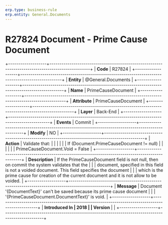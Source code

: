 ```yaml
---
erp.type: business-rule
erp.entity: General.Documents
---
```


# R27824 Document - Prime Cause Document
+-------------------+--------------------------------------------------------------------------------------------------+
| **Code**          | R27824                                                                                           |
+-------------------+--------------------------------------------------------------------------------------------------+
| **Entity**        | @General.Documents                                                                                         |
+-------------------+--------------------------------------------------------------------------------------------------+
| **Name**          | PrimeCauseDocument                                                                               |
+-------------------+--------------------------------------------------------------------------------------------------+
| **Attribute**     | PrimeCauseDocument                                                                               |
+-------------------+--------------------------------------------------------------------------------------------------+
| **Layer**         | Back-End                                                                                         |
+-------------------+--------------------------------------------------------------------------------------------------+
| **Events**        | Commit                                                                                           |
+-------------------+--------------------------------------------------------------------------------------------------+
| **Modify**        | NO                                                                                               |
+-------------------+--------------------------------------------------------------------------------------------------+
| **Action**        | Validate that:                                                                                   |
|                   |                                                                                                  |
|                   | If (Document.PrimeCauseDocument != null)                                                         |
|                   |                                                                                                  |
|                   | PrimeCauseDocument.Void = False                                                                  |
+-------------------+--------------------------------------------------------------------------------------------------+
| **Description**   | If the PrimeCauseDocument field is not null, then on commit the system validates that the        |
|                   | document, specified in this field is not a voided document. This field specifies the document    |
|                   | which is the prime cause for creation of the current document and it is not allow to be voided.  |
+-------------------+--------------------------------------------------------------------------------------------------+
| **Message**       | Document \'{DocumentText}\' can\'t be saved because its prime cause document                     |
|                   | \'{PrimeCauseDocument.DocumentText}\' is void.                                                   |
+-------------------+--------------------------------------------------------------------------------------------------+
| **Introduced In   | 2018                                                                                             |
| Version**         |                                                                                                  |
+-------------------+--------------------------------------------------------------------------------------------------+

  

  

  
